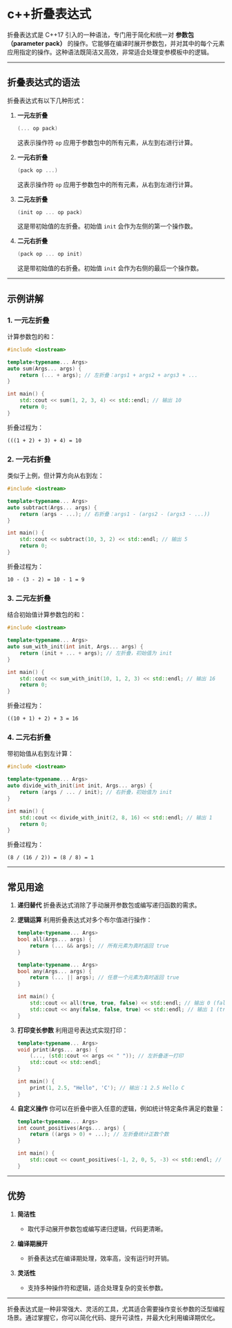 # c++折叠表达式

折叠表达式是 C++17 引入的一种语法，专门用于简化和统一对 **参数包（parameter pack）** 的操作。它能够在编译时展开参数包，并对其中的每个元素应用指定的操作。这种语法既简洁又高效，非常适合处理变参模板中的逻辑。

---

## 折叠表达式的语法

折叠表达式有以下几种形式：

1. **一元左折叠**
   ```cpp
   (... op pack)
   ```
   这表示操作符 `op` 应用于参数包中的所有元素，从左到右进行计算。

2. **一元右折叠**
   ```cpp
   (pack op ...)
   ```
   这表示操作符 `op` 应用于参数包中的所有元素，从右到左进行计算。

3. **二元左折叠**
   ```cpp
   (init op ... op pack)
   ```
   这是带初始值的左折叠。初始值 `init` 会作为左侧的第一个操作数。

4. **二元右折叠**
   ```cpp
   (pack op ... op init)
   ```
   这是带初始值的右折叠。初始值 `init` 会作为右侧的最后一个操作数。

---

## 示例讲解

### 1. 一元左折叠
计算参数包的和：
```cpp
#include <iostream>

template<typename... Args>
auto sum(Args... args) {
    return (... + args); // 左折叠：args1 + args2 + args3 + ...
}

int main() {
    std::cout << sum(1, 2, 3, 4) << std::endl; // 输出 10
    return 0;
}
```

折叠过程为：
```
(((1 + 2) + 3) + 4) = 10
```

### 2. 一元右折叠
类似于上例，但计算方向从右到左：
```cpp
#include <iostream>

template<typename... Args>
auto subtract(Args... args) {
    return (args - ...); // 右折叠：args1 - (args2 - (args3 - ...))
}

int main() {
    std::cout << subtract(10, 3, 2) << std::endl; // 输出 5
    return 0;
}
```

折叠过程为：
```
10 - (3 - 2) = 10 - 1 = 9
```

### 3. 二元左折叠
结合初始值计算参数包的和：
```cpp
#include <iostream>

template<typename... Args>
auto sum_with_init(int init, Args... args) {
    return (init + ... + args); // 左折叠，初始值为 init
}

int main() {
    std::cout << sum_with_init(10, 1, 2, 3) << std::endl; // 输出 16
    return 0;
}
```

折叠过程为：
```
((10 + 1) + 2) + 3 = 16
```

### 4. 二元右折叠
带初始值从右到左计算：
```cpp
#include <iostream>

template<typename... Args>
auto divide_with_init(int init, Args... args) {
    return (args / ... / init); // 右折叠，初始值为 init
}

int main() {
    std::cout << divide_with_init(2, 8, 16) << std::endl; // 输出 1
    return 0;
}
```

折叠过程为：
```
(8 / (16 / 2)) = (8 / 8) = 1
```

---

## 常见用途

1. **递归替代**
   折叠表达式消除了手动展开参数包或编写递归函数的需求。

2. **逻辑运算**
   利用折叠表达式对多个布尔值进行操作：
   ```cpp
   template<typename... Args>
   bool all(Args... args) {
       return (... && args); // 所有元素为真时返回 true
   }

   template<typename... Args>
   bool any(Args... args) {
       return (... || args); // 任意一个元素为真时返回 true
   }

   int main() {
       std::cout << all(true, true, false) << std::endl; // 输出 0 (false)
       std::cout << any(false, false, true) << std::endl; // 输出 1 (true)
   }
   ```

3. **打印变长参数**
   利用逗号表达式实现打印：
   ```cpp
   template<typename... Args>
   void print(Args... args) {
       (..., (std::cout << args << " ")); // 左折叠逐一打印
       std::cout << std::endl;
   }

   int main() {
       print(1, 2.5, "Hello", 'C'); // 输出：1 2.5 Hello C 
   }
   ```

4. **自定义操作**
   你可以在折叠中嵌入任意的逻辑，例如统计特定条件满足的数量：
   ```cpp
   template<typename... Args>
   int count_positives(Args... args) {
       return ((args > 0) + ...); // 左折叠统计正数个数
   }

   int main() {
       std::cout << count_positives(-1, 2, 0, 5, -3) << std::endl; // 输出 2
   }
   ```

---

## 优势

1. **简洁性**
   - 取代手动展开参数包或编写递归逻辑，代码更清晰。

2. **编译期展开**
   - 折叠表达式在编译期处理，效率高，没有运行时开销。

3. **灵活性**
   - 支持多种操作符和逻辑，适合处理复杂的变长参数。

---

折叠表达式是一种非常强大、灵活的工具，尤其适合需要操作变长参数的泛型编程场景。通过掌握它，你可以简化代码、提升可读性，并最大化利用编译期优化。